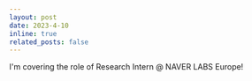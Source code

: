 ```yaml
---
layout: post
date: 2023-4-10
inline: true
related_posts: false
---
```


I'm covering the role of Research Intern @ NAVER LABS Europe!
